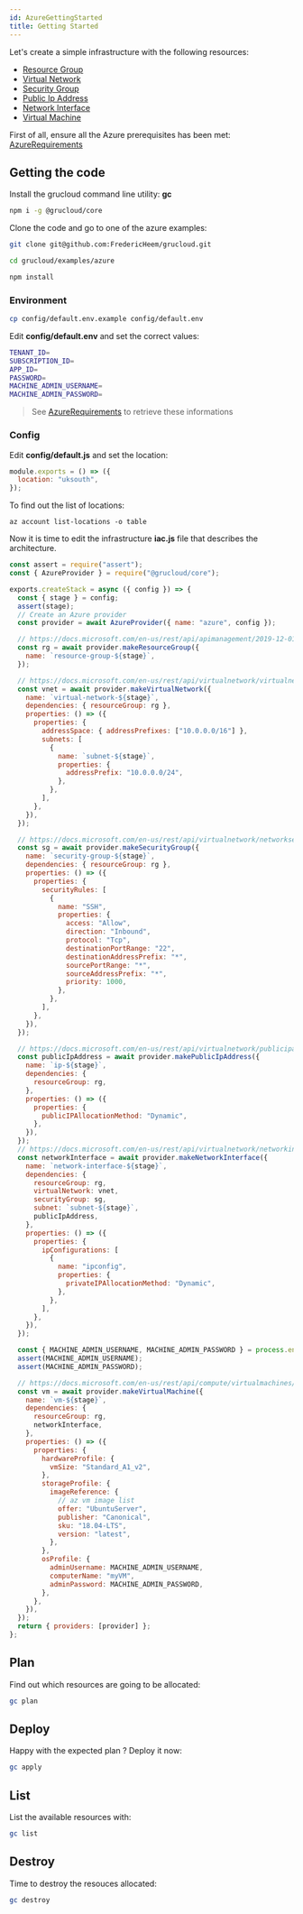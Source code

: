 ```yaml
---
id: AzureGettingStarted
title: Getting Started
---
```


Let's create a simple infrastructure with the following resources:

- [Resource Group](./resources/ResourceGroup)
- [Virtual Network](./resources/VirtualNetwork)
- [Security Group](./resources/SecurityGroup)
- [Public Ip Address](./resources/PublicIpAddress)
- [Network Interface](./resources/NetworkInterface)
- [Virtual Machine](./resources/VirtualMachine)

First of all, ensure all the Azure prerequisites has been met: [AzureRequirements](./AzureRequirements.md)

## Getting the code

Install the grucloud command line utility: **gc**

```bash
npm i -g @grucloud/core
```

Clone the code and go to one of the azure examples:

```bash
git clone git@github.com:FredericHeem/grucloud.git
```

```bash
cd grucloud/examples/azure
```

```bash
npm install
```

### Environment

```sh
cp config/default.env.example config/default.env
```

Edit **config/default.env** and set the correct values:

```sh
TENANT_ID=
SUBSCRIPTION_ID=
APP_ID=
PASSWORD=
MACHINE_ADMIN_USERNAME=
MACHINE_ADMIN_PASSWORD=
```

> See [AzureRequirements](./AzureRequirements.md) to retrieve these informations

### Config

Edit **config/default.js** and set the location:

```js
module.exports = () => ({
  location: "uksouth",
});
```

To find out the list of locations:

```
az account list-locations -o table
```

Now it is time to edit the infrastructure **iac.js** file that describes the architecture.

```js
const assert = require("assert");
const { AzureProvider } = require("@grucloud/core");

exports.createStack = async ({ config }) => {
  const { stage } = config;
  assert(stage);
  // Create an Azure provider
  const provider = await AzureProvider({ name: "azure", config });

  // https://docs.microsoft.com/en-us/rest/api/apimanagement/2019-12-01/apimanagementservice/createorupdate
  const rg = await provider.makeResourceGroup({
    name: `resource-group-${stage}`,
  });

  // https://docs.microsoft.com/en-us/rest/api/virtualnetwork/virtualnetworks/createorupdate#request-body
  const vnet = await provider.makeVirtualNetwork({
    name: `virtual-network-${stage}`,
    dependencies: { resourceGroup: rg },
    properties: () => ({
      properties: {
        addressSpace: { addressPrefixes: ["10.0.0.0/16"] },
        subnets: [
          {
            name: `subnet-${stage}`,
            properties: {
              addressPrefix: "10.0.0.0/24",
            },
          },
        ],
      },
    }),
  });

  // https://docs.microsoft.com/en-us/rest/api/virtualnetwork/networksecuritygroups/createorupdate#request-body
  const sg = await provider.makeSecurityGroup({
    name: `security-group-${stage}`,
    dependencies: { resourceGroup: rg },
    properties: () => ({
      properties: {
        securityRules: [
          {
            name: "SSH",
            properties: {
              access: "Allow",
              direction: "Inbound",
              protocol: "Tcp",
              destinationPortRange: "22",
              destinationAddressPrefix: "*",
              sourcePortRange: "*",
              sourceAddressPrefix: "*",
              priority: 1000,
            },
          },
        ],
      },
    }),
  });

  // https://docs.microsoft.com/en-us/rest/api/virtualnetwork/publicipaddresses/createorupdate#request-body
  const publicIpAddress = await provider.makePublicIpAddress({
    name: `ip-${stage}`,
    dependencies: {
      resourceGroup: rg,
    },
    properties: () => ({
      properties: {
        publicIPAllocationMethod: "Dynamic",
      },
    }),
  });
  // https://docs.microsoft.com/en-us/rest/api/virtualnetwork/networkinterfaces/createorupdate#request-body
  const networkInterface = await provider.makeNetworkInterface({
    name: `network-interface-${stage}`,
    dependencies: {
      resourceGroup: rg,
      virtualNetwork: vnet,
      securityGroup: sg,
      subnet: `subnet-${stage}`,
      publicIpAddress,
    },
    properties: () => ({
      properties: {
        ipConfigurations: [
          {
            name: "ipconfig",
            properties: {
              privateIPAllocationMethod: "Dynamic",
            },
          },
        ],
      },
    }),
  });

  const { MACHINE_ADMIN_USERNAME, MACHINE_ADMIN_PASSWORD } = process.env;
  assert(MACHINE_ADMIN_USERNAME);
  assert(MACHINE_ADMIN_PASSWORD);

  // https://docs.microsoft.com/en-us/rest/api/compute/virtualmachines/createorupdate
  const vm = await provider.makeVirtualMachine({
    name: `vm-${stage}`,
    dependencies: {
      resourceGroup: rg,
      networkInterface,
    },
    properties: () => ({
      properties: {
        hardwareProfile: {
          vmSize: "Standard_A1_v2",
        },
        storageProfile: {
          imageReference: {
            // az vm image list
            offer: "UbuntuServer",
            publisher: "Canonical",
            sku: "18.04-LTS",
            version: "latest",
          },
        },
        osProfile: {
          adminUsername: MACHINE_ADMIN_USERNAME,
          computerName: "myVM",
          adminPassword: MACHINE_ADMIN_PASSWORD,
        },
      },
    }),
  });
  return { providers: [provider] };
};
```

## Plan

Find out which resources are going to be allocated:

```sh
gc plan
```

## Deploy

Happy with the expected plan ? Deploy it now:

```sh
gc apply
```

## List

List the available resources with:

```sh
gc list
```

## Destroy

Time to destroy the resouces allocated:

```sh
gc destroy
```
